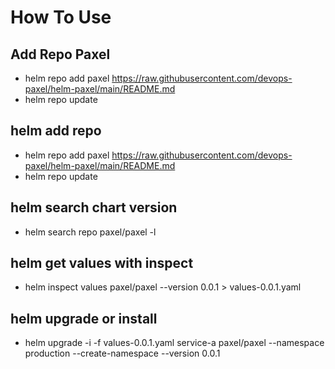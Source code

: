 # How To Use

## Add Repo Paxel

- helm repo add paxel https://raw.githubusercontent.com/devops-paxel/helm-paxel/main/README.md
- helm repo update 

## helm add repo
* helm repo add paxel https://raw.githubusercontent.com/devops-paxel/helm-paxel/main/README.md
* helm repo update

## helm search chart version
* helm search repo paxel/paxel -l

## helm get values with inspect
* helm inspect values paxel/paxel --version 0.0.1 > values-0.0.1.yaml

## helm upgrade or install
* helm upgrade -i -f values-0.0.1.yaml service-a paxel/paxel --namespace production --create-namespace --version 0.0.1


